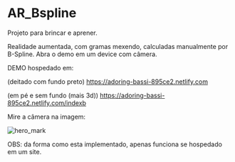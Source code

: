 # AR_Bspline
Projeto para brincar e aprener.

Realidade aumentada, com gramas mexendo, calculadas manualmente por B-Spline.
Abra o demo em um device com câmera.

DEMO hospedado em:

  (deitado com fundo preto) https://adoring-bassi-895ce2.netlify.com
  
  (em pé e sem fundo (mais 3d)) https://adoring-bassi-895ce2.netlify.com/indexb

Mire a câmera na imagem:

![hero_mark](https://jeromeetienne.github.io/AR.js/data/images/HIRO.jpg)

OBS: da forma como esta implementado, apenas funciona se hospedado em um site.
